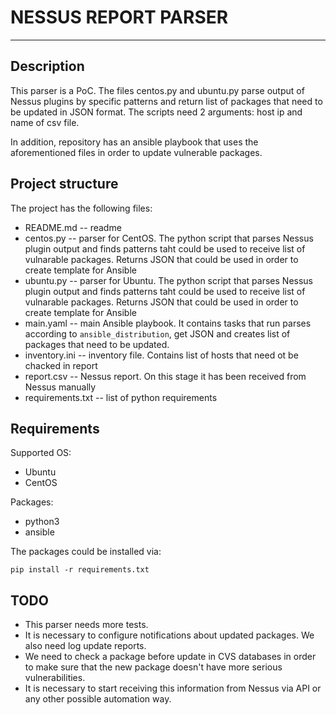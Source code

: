 # NESSUS REPORT PARSER
--------------------------------------

## Description

This parser is a PoC. The files centos.py and ubuntu.py parse output of Nessus plugins by specific patterns 
and return list of packages that need to be updated in JSON format. The scripts need 2 arguments: host ip 
and name of csv file.

In addition, repository has an ansible playbook that uses the aforementioned files in order to update vulnerable 
packages.

## Project structure

The project has the following files:

- README.md -- readme
- centos.py -- parser for CentOS. The python script that parses Nessus plugin output and finds patterns taht could be used to receive list of vulnarable packages. Returns JSON that could be used in order to create template for Ansible
- ubuntu.py -- parser for Ubuntu. The python script that parses Nessus plugin output and finds patterns taht could be used to receive list of vulnarable packages. Returns JSON that could be used in order to create template for Ansible
- main.yaml -- main Ansible playbook. It contains tasks that run parses according to `ansible_distribution`, get JSON and creates list of packages that need to be updated.
- inventory.ini -- inventory file. Contains list of hosts that need ot be chacked in report
- report.csv -- Nessus report. On this stage it has been received from Nessus manually
- requirements.txt -- list of python requirements


## Requirements

Supported OS:
- Ubuntu
- CentOS

Packages:
- python3
- ansible

The packages could be installed via:

```pip install -r requirements.txt```

## TODO

- This parser needs more tests.
- It is necessary to configure notifications about updated packages. We also need log update reports.
- We need to check a package before update in CVS databases in order to make sure that the new package
doesn't have more serious vulnerabilities.
- It is necessary to start receiving this information from Nessus via API or any other possible 
automation way.
